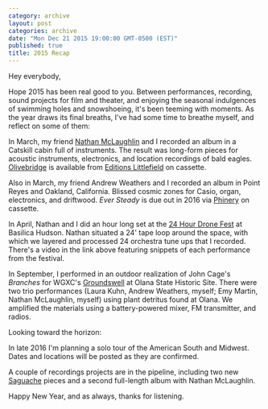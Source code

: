 ```yaml
---
category: archive
layout: post
categories: archive
date: "Mon Dec 21 2015 19:00:00 GMT-0500 (EST)"
published: true
title: 2015 Recap
---
```



Hey everybody,

Hope 2015 has been real good to you. Between performances, recording, sound projects for film and theater, and enjoying the seasonal indulgences of swimming holes and snowshoeing, it's been teeming with moments. As the year draws its final breaths, I've had some time to breathe myself, and reflect on some of them:

In March, my friend [Nathan McLaughlin](http://www.nathanmclaughlin.info/) and I recorded an album in a Catskill cabin full of instruments. The result was long-form pieces for acoustic instruments, electronics, and location recordings of bald eagles. [Olivebridge](https://fullspectrumrecords.bandcamp.com/album/olivebridge) is available from [Editions Littlefield](http://fullspectrumrecords.com/catalog/olivebridge) on cassette.

Also in March, my friend Andrew Weathers and I recorded an album in Point Reyes and Oakland, California. Blissed cosmic zones for Casio, organ, electronics, and driftwood. _Ever Steady_ is due out in 2016 via [Phinery](http://www.phinery.net/) on cassette.

In April, Nathan and I did an hour long set at the [24 Hour Drone Fest](http://basilicahudson.tumblr.com/post/119854029156/24-hour-drone-experiments-in-sound-and-music) at Basilica Hudson. Nathan situated a 24' tape loop around the space, with which we layered and processed 24 orchestra tune ups that I recorded. There's a video in the link above featuring snippets of each performance from the festival.

In September, I performed in an outdoor realization of John Cage's _Branches_ for WGXC's [Groundswell](https://wavefarm.org/archive/09a6h6) at Olana State Historic Site. There were two trio performances (Laura Kuhn, Andrew Weathers, myself; Emy Martin, Nathan McLaughlin, myself) using plant detritus found at Olana. We amplified the materials using a battery-powered mixer, FM transmitter, and radios.

Looking toward the horizon:

In late 2016 I'm planning a solo tour of the American South and Midwest. Dates and locations will be posted as they are confirmed.

A couple of recordings projects are in the pipeline, including two new [Saguache](http://www.aridradio.com/) pieces and a second full-length album with Nathan McLaughlin.

Happy New Year, and as always, thanks for listening.
